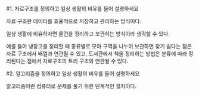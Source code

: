 #1. 자료구조를 정의하고 일상 생활의 비유를 들어 설명하세요

자료 구조란 데이터를 효율적으로 저장하고 관리하는 방식이다.

일상 생활에 비유하자면 물건을 정리하고 보관하는 방식이라 생각할 수 있다.

예를 들어 냉장고를 정리할 때 종류별로 모아 구역을 나누어 보관하면 찾기 쉽다는 점은 자료 구조에서 배열과 연관될 수 있고, 도서관에서 책을 정리하는 방법은 분류에 따라 정리된다는 점에서 자료구조의 트리 구조와 연관될 수 있다.


#2. 알고리즘을 정의하고 일상 생활의 비유를 들어 설명하세요

알고리즘이란 컴퓨터로 문제를 풀기 위한 단계적인 절차이다.
